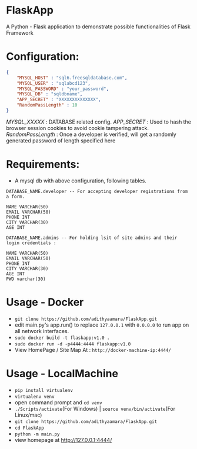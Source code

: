 # FlaskApp
A Python - Flask application to demonstrate possible functionalities of Flask Framework 

# Configuration:
```json
{
    "MYSQL_HOST" : "sql6.freesqldatabase.com",
    "MYSQL_USER" : "sqlabcd123",
    "MYSQL_PASSWORD" : "your_password",
    "MYSQL_DB" : "sqldbname",
    "APP_SECRET" : "XXXXXXXXXXXXXX",
    "RandomPassLength" : 10
}
```
*MYSQL_XXXXX* : DATABASE related config.
*APP_SECRET* : Used to hash the browser session cookies to avoid cookie tampering attack.
*RandomPassLength* : Once a developer is verified, will get a randomly generated password of length specified here 

# Requirements:
- A mysql db  with above configuration, following tables.

```
DATABASE_NAME.developer -- For accepting developer registrations from a form.

NAME VARCHAR(50)
EMAIL VARCHAR(50)
PHONE INT
CITY VARCHAR(30)
AGE INT

```

```
DATABASE_NAME.admins -- For holding lsit of site admins and their login credentials :

NAME VARCHAR(50)
EMAIL VARCHAR(50)
PHONE INT
CITY VARCHAR(30)
AGE INT
PWD varchar(30)

```

# Usage - Docker
 - `git clone https://github.com/adithyaamara/FlaskApp.git`
 -  edit main.py's app.run() to replace `127.0.0.1` with `0.0.0.0` to run app on all network interfaces. 
 - `sudo docker build -t flaskapp:v1.0 .`
 - `sudo docker run -d -p4444:4444 flaskapp:v1.0`
 - View HomePage / Site Map At : `http://docker-machine-ip:4444/`

# Usage - LocalMachine
 - `pip install virtualenv`
 - `virtualenv venv`
 - open command prompt and `cd venv`
 - `./Scripts/activate`(For Windows) | `source venv/bin/activate`(For Linux/mac)
 - `git clone https://github.com/adithyaamara/FlaskApp.git`
 - `cd FlaskApp`
 - `python -m main.py`
 - view homepage at http://127.0.0.1:4444/